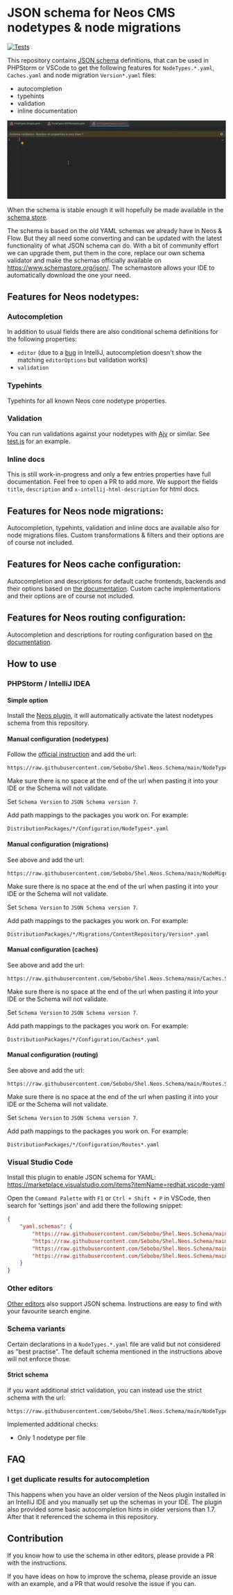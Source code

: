 # JSON schema for Neos CMS nodetypes & node migrations

[![Tests](https://github.com/Sebobo/Shel.Neos.Schema/actions/workflows/tests.yml/badge.svg)](https://github.com/Sebobo/Shel.Neos.Schema/actions/workflows/tests.yml)

This repository contains [JSON schema](https://json-schema.org) definitions, that can be used in PHPStorm or VSCode
to get the following features for `NodeTypes.*.yaml`, `Caches.yaml` and node migration `Version*.yaml` files: 

* autocompletion 
* typehints 
* validation
* inline documentation

![Example usage in PHPStorm](neos-schema-example.gif)

When the schema is stable enough it will hopefully be made available in the [schema store](https://www.schemastore.org/json/).

The schema is based on the old YAML schemas we already have in Neos & Flow. 
But they all need some converting and can be updated with the latest functionality of what JSON schema can do.
With a bit of community effort we can upgrade them, put them in the core, replace our own schema validator 
and make the schemas officially available on https://www.schemastore.org/json/.
The schemastore allows your IDE to automatically download the one your need.

## Features for Neos nodetypes:

### Autocompletion

In addition to usual fields there are also conditional schema definitions for the following properties:

* `editor` (due to a [bug](https://youtrack.jetbrains.com/issue/WEB-37901) in IntelliJ, autocompletion doesn't show the matching `editorOptions` but validation works)
* `validation`

### Typehints

Typehints for all known Neos core nodetype properties.

### Validation

You can run validations against your nodetypes with [Ajv](https://ajv.js.org/) or similar.
See [test.js](test.js) for an example.

### Inline docs

This is still work-in-progress and only a few entries properties have full documentation.
Feel free to open a PR to add more.
We support the fields `title`, `description` and `x-intellij-html-description` for html docs.

## Features for Neos node migrations:

Autocompletion, typehints, validation and inline docs are available also for node migrations files.
Custom transformations & filters and their options are of course not included.

## Features for Neos cache configuration:

Autocompletion and descriptions for default cache frontends, backends and their options based on [the documentation](https://flowframework.readthedocs.io/en/stable/TheDefinitiveGuide/PartIII/Caching.html).
Custom cache implementations and their options are of course not included.

## Features for Neos routing configuration:

Autocompletion and descriptions for routing configuration based on [the documentation](https://flowframework.readthedocs.io/en/stable/TheDefinitiveGuide/PartIII/Routing.html).

## How to use

### PHPStorm / IntelliJ IDEA 

#### Simple option

Install the [Neos plugin](https://plugins.jetbrains.com/plugin/9362-neos-support), it will automatically activate the
latest nodetypes schema from this repository.

#### Manual configuration (nodetypes)

Follow the [official instruction](https://www.jetbrains.com/help/phpstorm/json.html#ws_json_schema_add_custom) and add the url: 

    https://raw.githubusercontent.com/Sebobo/Shel.Neos.Schema/main/NodeTypes.Schema.json

Make sure there is no space at the end of the url when pasting it into your IDE or the Schema will not validate.

Set `Schema Version` to `JSON Schema version 7`.

Add path mappings to the packages you work on. For example:

    DistributionPackages/*/Configuration/NodeTypes*.yaml

#### Manual configuration (migrations)

See above and add the url: 

    https://raw.githubusercontent.com/Sebobo/Shel.Neos.Schema/main/NodeMigration.Schema.json

Make sure there is no space at the end of the url when pasting it into your IDE or the Schema will not validate.

Set `Schema Version` to `JSON Schema version 7`.

Add path mappings to the packages you work on. For example:

    DistributionPackages/*/Migrations/ContentRepository/Version*.yaml

#### Manual configuration (caches)

See above and add the url: 

    https://raw.githubusercontent.com/Sebobo/Shel.Neos.Schema/main/Caches.Schema.json

Make sure there is no space at the end of the url when pasting it into your IDE or the Schema will not validate.

Set `Schema Version` to `JSON Schema version 7`.

Add path mappings to the packages you work on. For example:

    DistributionPackages/*/Configuration/Caches*.yaml

#### Manual configuration (routing)

See above and add the url: 

    https://raw.githubusercontent.com/Sebobo/Shel.Neos.Schema/main/Routes.Schema.json

Make sure there is no space at the end of the url when pasting it into your IDE or the Schema will not validate.

Set `Schema Version` to `JSON Schema version 7`.

Add path mappings to the packages you work on. For example:

    DistributionPackages/*/Configuration/Routes*.yaml

### Visual Studio Code

Install this plugin to enable JSON schema for YAML:
https://marketplace.visualstudio.com/items?itemName=redhat.vscode-yaml

Open the `Command Palette` with `F1` or `Ctrl + Shift + P` in VSCode,
then search for 'settings json' and add there the following snippet:

```json
{
    "yaml.schemas": {
        "https://raw.githubusercontent.com/Sebobo/Shel.Neos.Schema/main/NodeTypes.Schema.json": ["DistributionPackages/*/Configuration/NodeTypes*.yaml", "DistributionPackages/*/NodeTypes/**/*.yaml"],
        "https://raw.githubusercontent.com/Sebobo/Shel.Neos.Schema/main/NodeMigration.Schema.json": "DistributionPackages/*/Migrations/ContentRepository/Version*.yaml",
        "https://raw.githubusercontent.com/Sebobo/Shel.Neos.Schema/main/Caches.Schema.json": "DistributionPackages/*/Configuration/Caches*.yaml",
        "https://raw.githubusercontent.com/Sebobo/Shel.Neos.Schema/main/Routes.Schema.json": "DistributionPackages/*/Configuration/Routes*.yaml"
    }
}
```

### Other editors

[Other editors](https://www.schemastore.org/json/) also support JSON schema. 
Instructions are easy to find with your favourite search engine.

### Schema variants

Certain declarations in a `NodeTypes.*.yaml` file are valid but not considered as "best practise".
The default schema mentioned in the instructions above will not enforce those.

#### Strict schema

If you want additional strict validation, you can instead use the strict schema with the url:

    https://raw.githubusercontent.com/Sebobo/Shel.Neos.Schema/main/NodeTypes.Schema.Strict.json

Implemented additional checks:

* Only 1 nodetype per file

## FAQ

### I get duplicate results for autocompletion

This happens when you have an older version of the Neos plugin installed in an IntelliJ IDE and you manually set up the
schemas in your IDE. 
The plugin also provided some basic autocompletion hints in older versions than 1.7. After that it referenced the 
schema in this repository.

## Contribution

If you know how to use the schema in other editors, please provide a PR with the instructions. 

If you have ideas on how to improve the schema, please provide an issue with an example, and a 
PR that would resolve the issue if you can.
